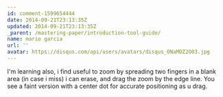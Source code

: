 ```yaml
---
id: comment-1599654444
date: 2014-09-21T23:13:35Z
updated: 2014-09-21T23:13:35Z
_parent: /mastering-paper/introduction-tool-guide/
name: mario garcia
url: ''
avatar: https://disqus.com/api/users/avatars/disqus_ONaMDZ2O03.jpg
---
```


I'm learning also, i find useful to zoom by spreading two fingers in
a blank area (in case i miss) i can erase, and drag the zoom by the edge line. You
see a faint version with a center dot for accurate positioning as u drag.
